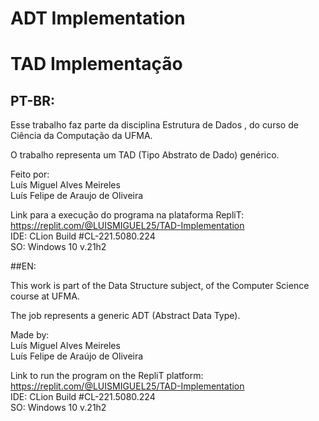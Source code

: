 # ADT Implementation
# TAD Implementação

## PT-BR:
Esse trabalho faz parte da disciplina Estrutura de Dados , do curso de Ciência da Computação da UFMA.

O trabalho representa um TAD (Tipo Abstrato de Dado) genérico.

Feito por:<br>
Luís Miguel Alves Meireles<br>
Luís Felipe de Araujo de Oliveira<br>

Link para a execução do programa na plataforma RepliT: https://replit.com/@LUISMIGUEL25/TAD-Implementation<br>
IDE: CLion Build #CL-221.5080.224<br>
SO: Windows 10 v.21h2<br>

##EN:

This work is part of the Data Structure subject, of the Computer Science course at UFMA.

The job represents a generic ADT (Abstract Data Type).

Made by:<br>
Luís Miguel Alves Meireles<br>
Luís Felipe de Araújo de Oliveira<br>

Link to run the program on the RepliT platform: https://replit.com/@LUISMIGUEL25/TAD-Implementation<br>
IDE: CLion Build #CL-221.5080.224<br>
SO: Windows 10 v.21h2<br>
